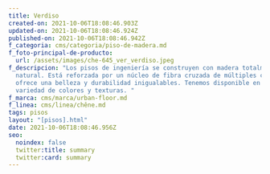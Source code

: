 ```yaml
---
title: Verdiso
created-on: 2021-10-06T18:08:46.903Z
updated-on: 2021-10-06T18:08:46.924Z
published-on: 2021-10-06T18:08:46.942Z
f_categoria: cms/categoria/piso-de-madera.md
f_foto-principal-de-producto:
  url: /assets/images/che-645_ver_verdiso.jpeg
f_descripcion: "Los pisos de ingeniería se construyen con madera totalmente
  natural. Está reforzada por un núcleo de fibra cruzada de múltiples capas, que
  ofrece una belleza y durabilidad inigualables. Tenemos disponible en una
  variedad de colores y texturas. "
f_marca: cms/marca/urban-floor.md
f_linea: cms/linea/chêne.md
tags: pisos
layout: "[pisos].html"
date: 2021-10-06T18:08:46.956Z
seo:
  noindex: false
  twitter:title: summary
  twitter:card: summary
---
```

